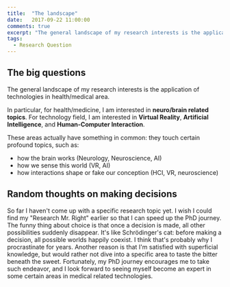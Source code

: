 ```yaml
---
title:  "The landscape"
date:   2017-09-22 11:00:00
comments: true
excerpt: "The general landscape of my research interests is the application of technologies in health/medical area. "
tags:
  - Research Question
---
```

## The big questions
The general landscape of my research interests is the application of technologies in health/medical area. 

In particular, for health/medicine, I am interested in **neuro/brain related topics**. For technology field, I am interested in **Virtual Reality**, **Artificial Intelligence**, and **Human-Computer Interaction**. 

These areas actually have something in common: they touch certain profound topics,  such as:
- how the brain works (Neurology, Neuroscience, AI) 
- how we sense this world (VR, AI)
- how interactions shape or fake our conception (HCI, VR, neuroscience)
 

## Random thoughts on making decisions
So far I haven't come up with a specific research topic yet. I wish I could find my "Research Mr. Right" earlier so that I can speed up the PhD journey. The funny thing about choice is that once a decision is made, all other possibilities suddenly disappear. It's like Schrödinger's cat: before making a decision, all possible worlds happily coexist. I think that's probably why I procrastinate for years. Another reason is that I'm satisfied with superficial knowledge, but would rather not dive into a specific area to taste the bitter beneath the sweet. Fortunately, my PhD journey encourages me to take such endeavor, and I look forward to seeing myself become an expert in some certain areas in medical related technologies.